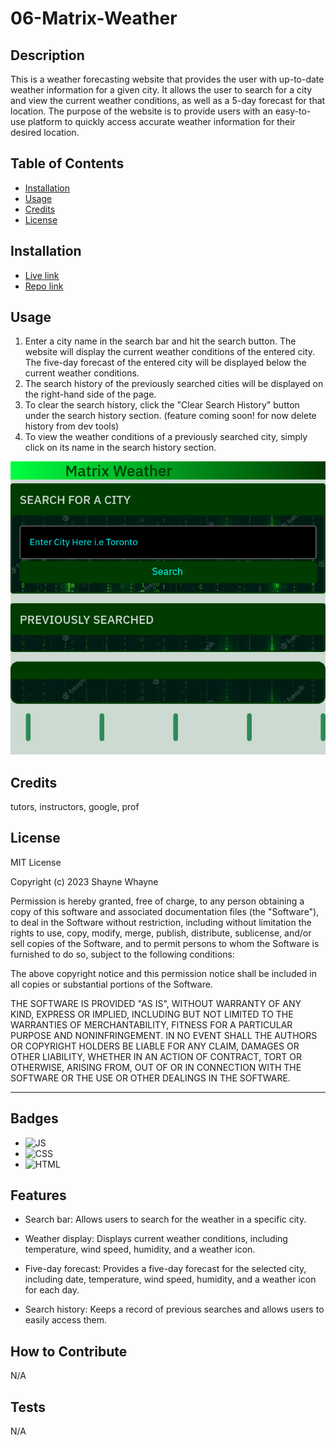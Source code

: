 # 06-Matrix-Weather

## Description

This is a weather forecasting website that provides the user with up-to-date weather information for a given city. It allows the user to search for a city and view the current weather conditions, as well as a 5-day forecast for that location. The purpose of the website is to provide users with an easy-to-use platform to quickly access accurate weather information for their desired location.

## Table of Contents

- [Installation](#installation)
- [Usage](#usage)
- [Credits](#credits)
- [License](#license)

## Installation

- [Live link](https://shaynefw.github.io/06-matrix-weather/)
- [Repo link](https://github.com/shaynefw/06-matrix-weather)

## Usage

1. Enter a city name in the search bar and hit the search button.
The website will display the current weather conditions of the entered city.
The five-day forecast of the entered city will be displayed below the current weather conditions.
2. The search history of the previously searched cities will be displayed on the right-hand side of the page.
3. To clear the search history, click the "Clear Search History" button under the search history section. (feature coming soon! for now delete history from dev tools)
4. To view the weather conditions of a previously searched city, simply click on its name in the search history section.

![image](./assets/images/06-mw-image.png)
## Credits

tutors, instructors, google, prof

## License

MIT License

Copyright (c) 2023 Shayne Whayne

Permission is hereby granted, free of charge, to any person obtaining a copy
of this software and associated documentation files (the "Software"), to deal
in the Software without restriction, including without limitation the rights
to use, copy, modify, merge, publish, distribute, sublicense, and/or sell
copies of the Software, and to permit persons to whom the Software is
furnished to do so, subject to the following conditions:

The above copyright notice and this permission notice shall be included in all
copies or substantial portions of the Software.

THE SOFTWARE IS PROVIDED "AS IS", WITHOUT WARRANTY OF ANY KIND, EXPRESS OR
IMPLIED, INCLUDING BUT NOT LIMITED TO THE WARRANTIES OF MERCHANTABILITY,
FITNESS FOR A PARTICULAR PURPOSE AND NONINFRINGEMENT. IN NO EVENT SHALL THE
AUTHORS OR COPYRIGHT HOLDERS BE LIABLE FOR ANY CLAIM, DAMAGES OR OTHER
LIABILITY, WHETHER IN AN ACTION OF CONTRACT, TORT OR OTHERWISE, ARISING FROM,
OUT OF OR IN CONNECTION WITH THE SOFTWARE OR THE USE OR OTHER DEALINGS IN THE
SOFTWARE.

---

## Badges

- ![JS](https://img.shields.io/badge/JavaScript-%2059.1%25-brightgreen)
- ![CSS](https://img.shields.io/badge/CSS-%2025.7%25-orange)
- ![HTML](https://img.shields.io/badge/HTML-15.2%25-blue)

## Features

- Search bar: Allows users to search for the weather in a specific city.

- Weather display: Displays current weather conditions, including temperature, wind speed, humidity, and a weather icon.

- Five-day forecast: Provides a five-day forecast for the selected city, including date, temperature, wind speed, humidity, and a weather icon for each day.

- Search history: Keeps a record of previous searches and allows users to easily access them.

## How to Contribute

N/A

## Tests

N/A
